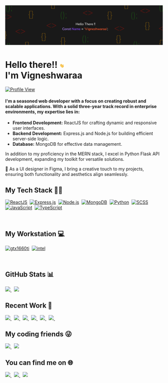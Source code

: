 # [![Vigneshwaraa header](assets/ProfileBanner.png)]()

<h1>Hello there!! <img src="assets/wave.gif" width="15px"><br>I'm Vigneshwaraa</h1>

[![Profile View](https://komarev.com/ghpvc/?username=Vicgok)](https://github.com/Vicgok)

#### I'm a seasoned web developer with a focus on creating robust and scalable applications. With a solid three-year track record in enterprise environments, my expertise lies in:

- **Frontend Development:** ReactJS for crafting dynamic and responsive user interfaces.
- **Backend Development:** Express.js and Node.js for building efficient server-side logic.
- **Database:** MongoDB for effective data management.

In addition to my proficiency in the MERN stack, I excel in Python Flask API development, expanding my toolkit for versatile solutions.

🎨 As a UI designer in Figma, I bring a creative touch to my projects, ensuring both functionality and aesthetics align seamlessly.

## My Tech Stack 👨‍💻

[![ReactJS](https://img.shields.io/badge/ReactJS-Latest-blue)](https://reactjs.org/)&nbsp;
[![Express.js](https://img.shields.io/badge/Express.js-Latest-green)](https://expressjs.com/)&nbsp;
[![Node.js](https://img.shields.io/badge/Node.js-Latest-green)](https://nodejs.org/)&nbsp;
[![MongoDB](https://img.shields.io/badge/MongoDB-Latest-green)](https://www.mongodb.com/)&nbsp;
[![Python](https://img.shields.io/badge/Python-3.x-blue)](https://www.python.org/)&nbsp;
[![SCSS](https://img.shields.io/badge/SCSS-Latest-pink)](https://sass-lang.com/)&nbsp;
[![JavaScript](https://img.shields.io/badge/JavaScript-Latest-yellow)](https://developer.mozilla.org/en-US/docs/Web/JavaScript)&nbsp;
[![TypeScript](https://img.shields.io/badge/TypeScript-Latest-blue)](https://www.typescriptlang.org/)

<br>

## My Workstation 💻

[![gtx1660ti](https://img.shields.io/badge/NVIDIA-GTX_1660TI-76B900?style=for-the-badge&logo=nvidia&logoColor=white)](https://www.nvidia.com/en-in/geforce/graphics-cards/gtx-1660-ti/)&nbsp;
[![intel](https://img.shields.io/badge/Intel-Core_i5_9th_gen-0071C5?style=for-the-badge&logo=intel&logoColor=white)](https://ark.intel.com/content/www/us/en/ark/products/191075/intel-core-i59300h-processor-8m-cache-up-to-4-10-ghz.html)

<br>

## GitHub Stats 📊

<a href='https://github.com/Vicgok'>
<img src='https://github-readme-stats.vercel.app/api?username=Vicgok&&show_icons=true&theme=great-gatsby'/>
</a>&nbsp;
<a href='#!'>
<img src='https://github-readme-stats.vercel.app/api/top-langs/?username=Vicgok&hide=css,html&layout=compact&theme=great-gatsby'/>
</a>

<br>

## Recent Work 👾

<a href="https://github.com/Vicgok/Return_Order_Management_Portal">
<img src='https://github-readme-stats.vercel.app/api/pin/?username=Vicgok&repo=Return_Order_Management_Portal&theme=apprentice'/>
</a>&nbsp;

<a href="https://github.com/Vicgok/Admin_dashboard">
<img src='https://github-readme-stats.vercel.app/api/pin/?username=Vicgok&repo=Admin_dashboard
&theme=apprentice'/>
</a>&nbsp;

<a href="https://github.com/Vicgok/insure-landing-page">
<img src='https://github-readme-stats.vercel.app/api/pin/?username=Vicgok&repo=insure-landing-page&theme=apprentice'/>
</a>&nbsp;

<a href="https://github.com/Vicgok/testimonial-grid">
<img src='https://github-readme-stats.vercel.app/api/pin/?username=Vicgok&repo=testimonial-grid&theme=apprentice'/>
</a>&nbsp;

<a href="https://github.com/Vicgok/interactive-card-component">
<img src='https://github-readme-stats.vercel.app/api/pin/?username=Vicgok&repo=interactive-card-component&theme=apprentice'/>
</a>&nbsp;

<a href="https://github.com/Vicgok/Blogr-landing-page">
<img src='https://github-readme-stats.vercel.app/api/pin/?username=Vicgok&repo=Blogr-landing-page&theme=apprentice'/>
</a>&nbsp;

<br>

## My coding friends 😜

<a href='https://www.youtube.com/' target='_blank'>
<img src='https://img.shields.io/badge/YouTube-FF0000?style=for-the-badge&logo=youtube&logoColor=white'>
</a>&nbsp;
<a href='https://open.spotify.com/playlist/5lIkk95KcF3YrfE9LiHcTQ?si=d39b519e2bca4098' target='_blank'>
<img src='https://img.shields.io/badge/Spotify-1ED760?&style=for-the-badge&logo=spotify&logoColor=white'>
</a>

<br>

## You can find me on 🌐

<a href='https://www.instagram.com/vicky_gohan/' target='_blank'>
<img src='https://img.shields.io/badge/Instagram-E4405F?style=for-the-badge&logo=instagram&logoColor=white'>
</a>&nbsp;
<a href='https://www.linkedin.com/in/vigneshwaraa1217/' target='_blank'>
<img src='https://img.shields.io/badge/LinkedIn-0077B5?style=for-the-badge&logo=linkedin&logoColor=white'>
</a>&nbsp;
<a href='https://twitter.com/Vigneshwaraa4' target='_blank'>
<img src='https://img.shields.io/badge/Twitter-1DA1F2?style=for-the-badge&logo=twitter&logoColor=white'>
</a>
